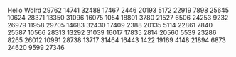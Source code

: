 Hello Wolrd
29762
14741
32488
17467
2446
20193
5172
22919
7898
25645
10624
28371
13350
31096
16075
1054
18801
3780
21527
6506
24253
9232
26979
11958
29705
14683
32430
17409
2388
20135
5114
22861
7840
25587
10566
28313
13292
31039
16017
17835
2814
20560
5539
23286
8265
26012
10991
28738
13717
31464
16443
1422
19169
4148
21894
6873
24620
9599
27346
